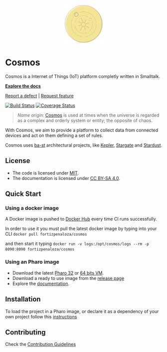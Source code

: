 <p align="center"><img src="assets/logos/128.png">

# Cosmos

Cosmos is a Internet of Things (IoT) platform completly written in Smalltalk.

**[Explore the docs](/docs)**

[Report a defect](https://github.com/iot-uca/back-end/issues/new?labels=Type%3A+Bug) |
[Request feature](https://github.com/iot-uca/back-end/issues/new?labels=Type%3A+Development)

[![Build Status](https://travis-ci.org/iot-uca/back-end.svg?branch=master)](https://travis-ci.org/iot-uca/back-end)
[![Coverage Status](https://coveralls.io/repos/github/iot-uca/back-end/badge.svg?branch=master)](https://coveralls.io/github/iot-uca/back-end?branch=master)

> *Name origin*: [Cosmos](https://en.wikipedia.org/wiki/Cosmos) is used at times when the universe is regarded as a complex and orderly system or entity; the opposite of chaos.

With Cosmos, we aim to provide a platform to collect data from connected devices and act on them defining a set of rules.

Cosmos uses [ba-st](https://github.com/ba-st) architectural projects, like [Kepler](https://github.com/ba-st/Kepler), [Stargate](https://github.com/ba-st/Stargate) and [Stardust](https://github.com/ba-st/Stardust).

## License
- The code is licensed under [MIT](LICENSE).
- The documentation is licensed under [CC BY-SA 4.0](http://creativecommons.org/licenses/by-sa/4.0/).

## Quick Start

### Using a docker image
A Docker image is pushed to [Docker Hub](https://hub.docker.com) every time CI runs successfully.

In order to use it you must pull the latest docker image by typing into your CLI 
`docker pull fortizpenaloza/cosmos`

and then start it typing 
`docker run -v logs:/opt/cosmos/logs --rm -p 8090:8090 fortizpenaloza/cosmos`

### Using an Pharo image
- Download the latest [Pharo 32](https://get.pharo.org/) or [64 bits VM](https://get.pharo.org/64/).
- Download a ready to use image from the [release page](http://github.com/iot-uca/back-end/releases/latest)
- Explore the [documentation](docs/).

## Installation

To load the project in a Pharo image, or declare it as a dependency of your own project follow this [instructions](docs/Installation.md)

## Contributing

Check the [Contribution Guidelines](CONTRIBUTING.md)

